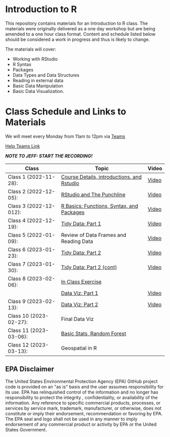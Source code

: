 # Introduction to R

This repository contains materials for an Introduction to R class. The materials were originally delivered as a one day workshop but are being amended to a one hour class format. Content and schedule listed below should be considered a work in progress and thus is likely to change.

The materials will cover:

-   Working with RStudio
-   R Syntax
-   Packages
-   Data Types and Data Structures
-   Reading in external data
-   Basic Data Manipulation
-   Basic Data Visualization.

# Class Schedule and Links to Materials

We will meet every Monday from 11am to 12pm via [Teams](https://teams.microsoft.com/l/meetup-join/19%3ameeting_ZGZkNjYzYjAtMDdjMi00MGZiLTkyNGItODUxMjY5ZWQyNmMx%40thread.v2/0?context=%7b%22Tid%22%3a%2288b378b3-6748-4867-acf9-76aacbeca6a7%22%2c%22Oid%22%3a%2290904e2a-aa82-465e-9922-afce4bc6d524%22%7d)

[Help Teams Link](https://teams.microsoft.com/l/meetup-join/19:meeting_OTMxMTI5MjQtMjc4ZC00YjkzLTlhODAtMGE3NGIzMDIxMjA2@thread.v2/0?context=%7B%22Tid%22:%2288b378b3-6748-4867-acf9-76aacbeca6a7%22,%22Oid%22:%22562059a4-d9bf-4414-8cdf-b57227ac0d79%22%7D)


***NOTE TO JEFF: START THE RECORDING!***

| Class                  | Topic                                                                 | Video |
|----------------|-----------------------------------------|----------------|
| Class 1 (2022-11-28):  | [Course Details, introductions, and Rstudio](lessons/00_first_class.md)|[Video](https://usepa-my.sharepoint.com/:v:/g/personal/hollister_jeff_epa_gov/EeN1V7Ylsu9FktnXb8_rEZoBuGdQ-2yAP8Vck8os_d42SQ)       |
| Class 2 (2022-12-05):  | [RStudio and The Punchline](lessons/01_rstudio.md)                    |[Video](https://usepa-my.sharepoint.com/:v:/g/personal/hollister_jeff_epa_gov/EYpjW84-XZdEsvOzwLdORpoB4YKd1lBG4qyipi3JLzRMPg)       |
| Class 3 (2022-12-012): | [R Basics: Functions, Syntax, and Packages](lessons/02_r_basics.md)   |[Video](https://usepa-my.sharepoint.com/:v:/g/personal/hollister_jeff_epa_gov/EYNJMKX70zhOmxFubHflwzMBRq8CoBqoubk45NyfpksG0A)|
| Class 4 (2022-12-19):  | [Tidy Data: Part 1](lessons/03_tidy_data_in_r_1.md)                   |[Video](https://usepa-my.sharepoint.com/:v:/g/personal/hollister_jeff_epa_gov/EbSszKCK1JlIljzvmRNZRf8BUekA1AfCmSzpCK5Wsuevhg)|
| Class 5 (2022-01-09):  | Review of Data Frames and Reading Data                                |[Video](https://usepa-my.sharepoint.com/:v:/g/personal/hollister_jeff_epa_gov/EXPsZname4hDkwA-VidmdJ4BbpWZv4A1-4Fp2gYyCIlS9w)|
| Class 6 (2023-01-23):  | [Tidy Data: Part 2](lessons/03_tidy_data_in_r_2.md)                   |[Video](https://usepa-my.sharepoint.com/:v:/g/personal/hollister_jeff_epa_gov/ERg3AuYADNVHly_ASQ2c7Y4BWx2KMqS8UhJWGL_VSB_6TQ)|
| Class 7 (2023-01-30):  | [Tidy Data: Part 2 (cont)](lessons/03_tidy_data_in_r_2.md#mutate)     |[Video](https://usepa-my.sharepoint.com/:v:/g/personal/hollister_jeff_epa_gov/EX3_twgFq9hNq0jfPA9FzlIBe-yTFNsHb8JNUFrewpwXCA)|
| Class 8 (2023-02-06):  | [In Class Exercise](lessons/03_tidy_data_in_r_2.md#homework-32)       |       |
|                        | [Data Viz: Part 1](lessons/04_data_viz_with_ggplot2.md)               |[Video](https://usepa-my.sharepoint.com/:v:/g/personal/hollister_jeff_epa_gov/ESuFOOYzrwBFrq4TlScuRbsBe7zwLfet3RaE0nkJawoisw)       |
| Class 9 (2023-02-13):  | [Data Viz: Part 2](lessons/04_data_viz_with_ggplot2.md#introduction-to-ggplot2-scatterplot)               |[Video](https://usepa-my.sharepoint.com/:v:/g/personal/hollister_jeff_epa_gov/EVrJnWYz7MVGvF6_9rSdDWcBmIlSsBrI5yK7gftdENV9YQ)       |
| Class 10 (2023-02-27): | Final Data Viz                                                        |       |
| Class 11 (2023-03-06): | [Basic Stats, Random Forest](lessons/06_basic_stats.md)               |       |
| Class 12 (2023-03-13): | Geospatial in R                                                       |       |

## EPA Disclaimer

The United States Environmental Protection Agency (EPA) GitHub project code is provided on an "as is" basis and the user assumes responsibility for its use. EPA has relinquished control of the information and no longer has responsibility to protect the integrity , confidentiality, or availability of the information. Any reference to specific commercial products, processes, or services by service mark, trademark, manufacturer, or otherwise, does not constitute or imply their endorsement, recommendation or favoring by EPA. The EPA seal and logo shall not be used in any manner to imply endorsement of any commercial product or activity by EPA or the United States Government.
